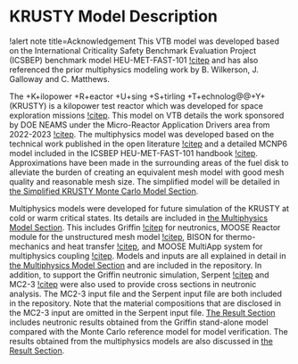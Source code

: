 # KRUSTY Model Description

!alert note title=Acknowledgement
This VTB model was developed based on the International Criticality Safety Benchmark Evaluation Project (ICSBEP) benchmark model HEU-MET-FAST-101 [!citep](Smith2019) and has also referenced the prior multiphysics modeling work by B. Wilkerson, J. Galloway and C. Matthews.

The +K+ilopower +R+eactor +U+sing +S+tirling +T+echnolog@@+Y+ (KRUSTY) is a kilopower test reactor which was developed for space exploration missions [!citep](Mcclure2020_1). This model on VTB details the work sponsored by DOE NEAMS under the Micro-Reactor Application Drivers area from 2022-2023 [!citep](Stauff2022,Stauff2023,Cao2024). The multiphysics model was developed based on the technical work published in the open literature [!citep](Poston2020_1,Poston2020_2,Poston2020_3,Mcclure2020_2,Sanchez2020,Grove2020) and a detailed MCNP6 model included in the ICSBEP HEU-MET-FAST-101 handbook [!citep](Smith2019). Approximations have been made in the surrounding areas of the fuel disk to alleviate the burden of creating an equivalent mesh model with good mesh quality and reasonable mesh size. The simplified model will be detailed in [the Simplified KRUSTY Monte Carlo Model Section](Simplified_KRUSTY_Monte_Carlo_Model.md).

Multiphysics models were developed for future simulation of the KRUSTY at cold or warm critical states. Its details are included in [the Multiphysics Model Section](Griffin-BISON_Multiphysics_Model.md). This includes Griffin [!citep](Lee2021) for neutronics, MOOSE Reactor module for the unstructured mesh model [!citep](Shemon2023), BISON for thermo-mechanics and heat transfer [!citep](Williamson2021), and MOOSE MultiApp system for multiphysics coupling [!citep](Gaston2015). Models and inputs are all explained in detail in [the Multiphysics Model Section](Griffin-BISON_Multiphysics_Model.md) and are included in the repository. In addition, to support the Griffin neutronic simulation, Serpent [!citep](Leppanen2015) and MC2-3 [!citep](Lee2017) were also used to provide cross sections in neutronic analysis. The MC2-3 input file and the Serpent input file are both included in the repository. Note that the material compositions that are disclosed in the MC2-3 input are omitted in the Serpent input file. [The Result Section](Neutronic_Multiphysics_Steady_State_Results.md) includes neutronic results obtained from the Griffin stand-alone model compared with the Monte Carlo reference model for model verification. The results obtained from the multiphysics models are also discussed in [the Result Section](Neutronic_Multiphysics_Steady_State_Results.md).


